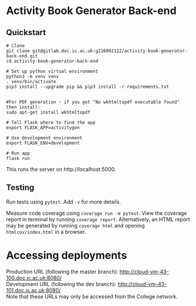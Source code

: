 # Activity Book Generator Back-end

## Quickstart

```shell
# Clone
git clone git@gitlab.doc.ic.ac.uk:g216002122/activity-book-generator-back-end.git
cd activity-book-generator-back-end

# Set up python virtual environment
python3 -m venv venv
. venv/bin/activate
pip3 install --upgrade pip && pip3 install -r requirements.txt


#For PDF generation - if you get "No wkhtmltopdf executable found" then install:
sudo apt-get install wkhtmltopdf

# Tell Flask where to find the app
export FLASK_APP=activitygen

# Use development environment
export FLASK_ENV=development

# Run app
flask run
```
This runs the server on http://localhost:5000.

## Testing

Run tests using `pytest`. Add `-v` for more details.

Measure code coverage using `coverage run -m pytest`.
View the coverage report in terminal by running `coverage report`. Alternatively, an HTML report may be generated by running `coverage html` and opening `htmlcov/index.html` in a browser.

# Accessing deployments
Production URL (following the master branch): http://cloud-vm-43-100.doc.ic.ac.uk:8080/ \
Development URL (following the dev branch): http://cloud-vm-43-101.doc.ic.ac.uk:8080/ \
Note that these URLs may only be accessed from the College network.
